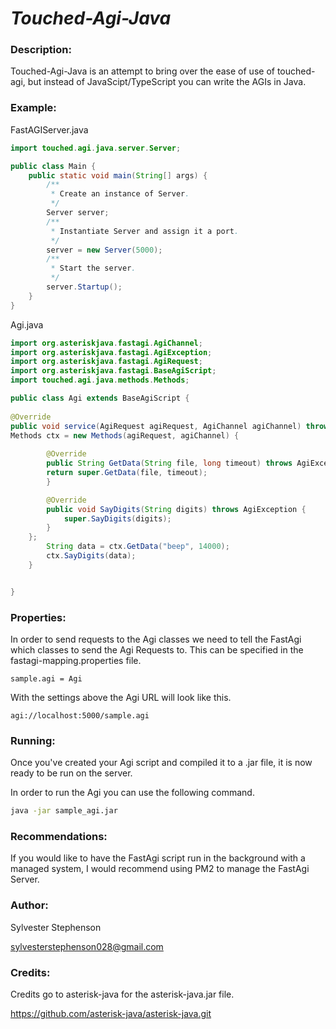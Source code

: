# ***Touched-Agi-Java***

### Description:
Touched-Agi-Java is an attempt to bring over the ease of use of touched-agi, but instead of JavaScipt/TypeScript you can write the AGIs in Java.


### Example:

FastAGIServer.java
```java
import touched.agi.java.server.Server;

public class Main {
    public static void main(String[] args) {
        /**
         * Create an instance of Server.
         */
        Server server;
        /**
         * Instantiate Server and assign it a port. 
         */
        server = new Server(5000);
        /**
         * Start the server.
         */
        server.Startup();
    }
}
```

Agi.java

```java
import org.asteriskjava.fastagi.AgiChannel;
import org.asteriskjava.fastagi.AgiException;
import org.asteriskjava.fastagi.AgiRequest;
import org.asteriskjava.fastagi.BaseAgiScript;
import touched.agi.java.methods.Methods;

public class Agi extends BaseAgiScript {
    
@Override
public void service(AgiRequest agiRequest, AgiChannel agiChannel) throws AgiException {
Methods ctx = new Methods(agiRequest, agiChannel) {
        
        @Override
        public String GetData(String file, long timeout) throws AgiException {
        return super.GetData(file, timeout);
        }

        @Override
        public void SayDigits(String digits) throws AgiException {
            super.SayDigits(digits);
        }
    };
        String data = ctx.GetData("beep", 14000);
        ctx.SayDigits(data);
    }


}
```

### Properties:
In order to send requests to the Agi classes we need to tell the FastAgi which classes to send the Agi Requests to.
This can be specified in the fastagi-mapping.properties file.
```properties
sample.agi = Agi
```
With the settings above the Agi URL will look like this.
```
agi://localhost:5000/sample.agi
```


### Running:

Once you've created your Agi script and compiled it to a .jar file, it is now ready to be run on the server.

In order to run the Agi you can use the following command.

```bash
java -jar sample_agi.jar
```


### Recommendations:

If you would like to have the FastAgi script run in the background with a managed system, I would recommend using PM2 to manage the FastAgi Server.

### Author:
Sylvester Stephenson

sylvesterstephenson028@gmail.com

### Credits:
Credits go to asterisk-java for the asterisk-java.jar file.

https://github.com/asterisk-java/asterisk-java.git